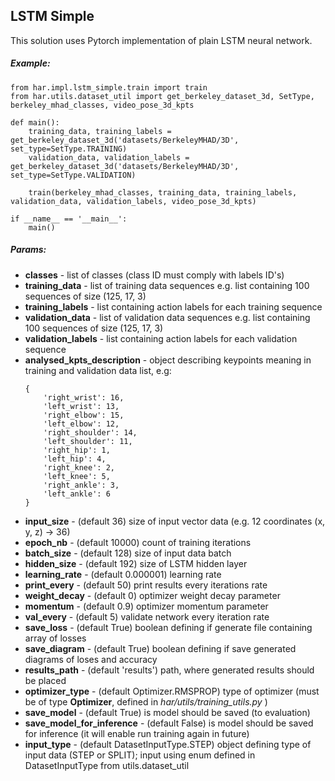 ## LSTM Simple
This solution uses Pytorch implementation of plain LSTM neural network.

##### Example:
```
from har.impl.lstm_simple.train import train
from har.utils.dataset_util import get_berkeley_dataset_3d, SetType, berkeley_mhad_classes, video_pose_3d_kpts

def main():
    training_data, training_labels = get_berkeley_dataset_3d('datasets/BerkeleyMHAD/3D', set_type=SetType.TRAINING)
    validation_data, validation_labels = get_berkeley_dataset_3d('datasets/BerkeleyMHAD/3D', set_type=SetType.VALIDATION)

    train(berkeley_mhad_classes, training_data, training_labels, validation_data, validation_labels, video_pose_3d_kpts)

if __name__ == '__main__':
    main()
```

##### Params:
* **classes** - list of classes (class ID must comply with labels ID's)
* **training_data** - list of training data sequences e.g. list containing 100 sequences of size (125, 17, 3)
* **training_labels** - list containing action labels for each training sequence
* **validation_data** - list of validation data sequences e.g. list containing 100 sequences of size (125, 17, 3)
* **validation_labels** - list containing action labels for each validation sequence 
* **analysed_kpts_description** - object describing keypoints meaning in training and validation data list, e.g:
    ```
    {
        'right_wrist': 16, 
        'left_wrist': 13, 
        'right_elbow': 15, 
        'left_elbow': 12, 
        'right_shoulder': 14, 
        'left_shoulder': 11, 
        'right_hip': 1, 
        'left_hip': 4, 
        'right_knee': 2, 
        'left_knee': 5, 
        'right_ankle': 3, 
        'left_ankle': 6
    }
    ```
* **input_size** - (default 36) size of input vector data (e.g. 12 coordinates (x, y, z) -> 36)
* **epoch_nb** - (default 10000) count of training iterations
* **batch_size** - (default 128) size of input data batch
* **hidden_size** - (default 192) size of LSTM hidden layer
* **learning_rate** - (default 0.000001) learning rate
* **print_every** - (default 50) print results every iterations rate
* **weight_decay** - (default 0) optimizer weight decay parameter
* **momentum** - (default 0.9) optimizer momentum parameter
* **val_every** - (default 5) validate network every iteration rate
* **save_loss** - (default True) boolean defining if generate file containing array of losses
* **save_diagram** - (default True) boolean defining if save generated diagrams of loses and accuracy
* **results_path** - (default 'results') path, where generated results should be placed
* **optimizer_type** - (default Optimizer.RMSPROP) type of optimizer (must be of type **Optimizer**, defined in *har/utils/training_utils.py* )
* **save_model** - (default True) is model should be saved (to evaluation)
* **save_model_for_inference** - (default False) is model should be saved for inference (it will enable run training again in future)
* **input_type** - (default DatasetInputType.STEP) object defining type of input data (STEP or SPLIT); input using enum defined in DatasetInputType from utils.dataset_util